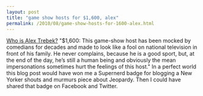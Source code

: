 ```yaml
---
layout: post
title: "game show hosts for $1,600, alex"
permalink: /2010/08/game-show-hosts-for-1600-alex.html
---
```


<p><a href="http://www.newyorker.com/humor/2010/08/16/100816sh_shouts_rich" target="_self">Who is Alex Trebek?</a> &quot;$1,600: This game-show host has been mocked by comedians for decades and made to look like a fool on national television in front of his family. He never complains, because he is a good sport, but, at the end of the day, he’s still a human being and obviously the mean impersonations sometimes hurt the feelings of this host.&quot; In a perfect world this blog post would have won me a Supernerd badge for blogging a New Yorker shouts and murmurs piece about Jeopardy. Then I could have shared that badge on Facebook and Twitter.</p>


